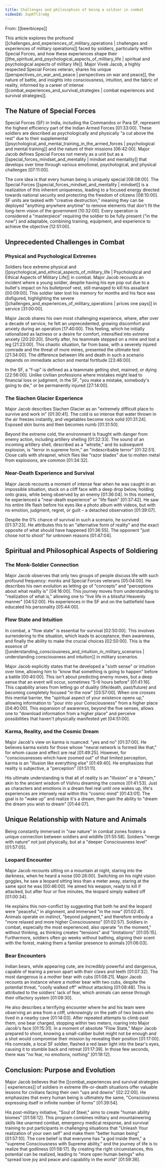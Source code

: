 ```yaml
---
title: Challenges and philosophies of being a soldier in combat
videoId: 3upKTlIraQg
---
```


From: [[beerbiceps]] <br/> 

This article explores the profound [[challenges_and_experiences_of_military_operations | challenges and experiences of military operations]] faced by soldiers, particularly within Special Forces, and how these experiences shape their [[the_spiritual_and_psychological_aspects_of_military_life | spiritual and psychological aspects of military life]]. Major Vivek Jacob, a highly respected Special Forces veteran, shares his unique [[perspectives_on_war_and_peace | perspectives on war and peace]], the nature of battle, and insights into consciousness, intuition, and the fabric of reality, informed by a career of intense [[combat_experiences_and_survival_strategies | combat experiences and survival strategies]].

## The Nature of Special Forces

Special Forces (SF) in India, including the Commandos or Para SF, represent the highest efficiency part of the Indian Armed Forces <a class="yt-timestamp" data-t="01:33:00">[01:33:00]</a>. These soldiers are described as psychologically and physically "a cut above the rest" due to their supplemental [[psychological_and_mental_training_in_the_armed_forces | psychological and mental training]] and the nature of their missions <a class="yt-timestamp" data-t="06:42:00">[06:42:00]</a>. Major Jacob defines Special Forces not merely as a unit but as a [[special_forces_mindset_and_mentality | mindset and mentality]] that develops over time through various emotional, psychological, and physical challenges <a class="yt-timestamp" data-t="07:11:00">[07:11:00]</a>.

The core idea is that every human being is uniquely special <a class="yt-timestamp" data-t="08:08:00">[08:08:00]</a>. The Special Forces [[special_forces_mindset_and_mentality | mindset]] is a realization of this inherent uniqueness, leading to a focused energy directed towards national security and protecting the freedom of citizens <a class="yt-timestamp" data-t="08:10:00">[08:10:00]</a>. SF units are tasked with "creative destruction," meaning they can be deployed "anything anywhere anytime" to remove elements that don't fit the long-term vision of the government <a class="yt-timestamp" data-t="10:32:00">[10:32:00]</a>. Every operation is considered a "masterpiece" requiring the soldier to be fully present ("in the now") and adaptable, combining training, equipment, and experience to achieve the objective <a class="yt-timestamp" data-t="12:51:00">[12:51:00]</a>.

## Unprecedented Challenges in Combat

### Physical and Psychological Extremes

Soldiers face extreme physical and [[psychological_and_ethical_aspects_of_military_life | Psychological and Ethical Aspects of Military Life]] in combat. Major Jacob recounts an incident where a young soldier, despite having his eye pop out due to a bullet's impact on his bulletproof vest, still managed to kill his assailant <a class="yt-timestamp" data-t="00:09:00">[00:09:00]</a>. This soldier later lost his memory for months and his face was disfigured, highlighting the severe [[challenges_and_experiences_of_military_operations | prices one pays]] in service <a class="yt-timestamp" data-t="31:00:00">[31:00:00]</a>.

Major Jacob shares his own most challenging experience, where, after over a decade of service, he felt an unprecedented, growing discomfort and anxiety during an operation <a class="yt-timestamp" data-t="17:40:00">[17:40:00]</a>. This feeling, which he initially rationalized as laziness or a desire for comfort, intensified into extreme anxiety <a class="yt-timestamp" data-t="20:20:00">[20:20:20]</a>. Shortly after, his teammate stepped on a mine and lost a leg <a class="yt-timestamp" data-t="21:23:00">[21:23:00]</a>. This chaotic situation, far from base, with a severely injured comrade and the threat of more mines, presented the ultimate test <a class="yt-timestamp" data-t="21:34:00">[21:34:00]</a>. The difference between life and death in such a scenario depends on immediate action and mental fortitude <a class="yt-timestamp" data-t="23:46:00">[23:46:00]</a>.

In the SF, a "f-up" is defined as a teammate getting shot, maimed, or dying <a class="yt-timestamp" data-t="22:56:00">[22:56:00]</a>. Unlike civilian professions where mistakes might lead to financial loss or judgment, in the SF, "you make a mistake, somebody's going to die," or be permanently injured <a class="yt-timestamp" data-t="27:14:00">[27:14:00]</a>.

### The Siachen Glacier Experience

Major Jacob describes Siachen Glacier as an "extremely difficult place to survive and work in" <a class="yt-timestamp" data-t="01:30:41">[01:30:41]</a>. The cold is so intense that water thrown in the air freezes instantly, and vegetables become rock solid <a class="yt-timestamp" data-t="01:31:24">[01:31:24]</a>. Exposed skin burns and then becomes numb <a class="yt-timestamp" data-t="01:31:50">[01:31:50]</a>.

Beyond the extreme cold, the environment is fraught with danger from enemy action, including artillery shelling <a class="yt-timestamp" data-t="01:32:33">[01:32:33]</a>. The sound of an incoming artillery shell, described as a "whistle," and its subsequent explosion, is "terror in supreme form," an "indescribable terror" <a class="yt-timestamp" data-t="01:32:51">[01:32:51]</a>. Close calls with shrapnel, which flies like "razor blades" due to molten metal from explosions, are common <a class="yt-timestamp" data-t="01:34:32">[01:34:32]</a>.

### Near-Death Experience and Survival

Major Jacob recounts a moment of intense fear when he was caught in an impossible situation, stuck on a cliff face with a deep drop below, holding onto grass, while being observed by an enemy <a class="yt-timestamp" data-t="01:36:04">[01:36:04]</a>. In this moment, he experienced a "near-death experience" or "life flash" <a class="yt-timestamp" data-t="01:37:42">[01:37:42]</a>. He saw his entire life flash before his eyes like a photo album with videos, but with no emotion, judgment, regret, or guilt – a detached observation <a class="yt-timestamp" data-t="01:39:07">[01:39:07]</a>.

Despite the 0% chance of survival in such a scenario, he survived <a class="yt-timestamp" data-t="01:37:23">[01:37:23]</a>. He attributes this to an "alternative form of reality" and the exact opposite of what should have happened <a class="yt-timestamp" data-t="01:36:55">[01:36:55]</a>. The opponent "just chose not to shoot" for unknown reasons <a class="yt-timestamp" data-t="01:47:04">[01:47:04]</a>.

## Spiritual and Philosophical Aspects of Soldiering

### The Monk-Soldier Connection

Major Jacob observes that only two groups of people discuss life with such profound frequency: monks and Special Forces veterans <a class="yt-timestamp" data-t="05:04:00">[05:04:00]</a>. He describes his own evolution as letting go of "concepts" and "perceptions about what reality is" <a class="yt-timestamp" data-t="04:16:00">[04:16:00]</a>. This journey moves from understanding to "realization of what is," allowing one to "live life in a blissful Heavenly manner" <a class="yt-timestamp" data-t="04:52:00">[04:52:00]</a>. His experiences in the SF and on the battlefield have educated his personality <a class="yt-timestamp" data-t="05:44:00">[05:44:00]</a>.

### Flow State and Intuition

In combat, a "flow state" is essential for survival <a class="yt-timestamp" data-t="02:50:00">[02:50:00]</a>. This involves surrendering to the situation, which leads to acceptance, then awareness, and finally the ability to make the crucial choices <a class="yt-timestamp" data-t="02:50:00">[02:50:00]</a>. This is the essence of [[understanding_consciousness_and_intuition_in_military_scenarios | understanding consciousness and intuition]] in military scenarios.

Major Jacob explicitly states that he developed a "sixth sense" or intuition over time, allowing him to "know that something is going to happen" before a battle <a class="yt-timestamp" data-t="00:40:00">[00:40:00]</a>. This isn't about predicting enemy moves, but a deep sense that an event will occur, sometimes "5-6 hours before" <a class="yt-timestamp" data-t="01:41:16">[01:41:16]</a>. This capability arises from letting go of duality (life/death, past/future) and becoming completely focused "in the now" <a class="yt-timestamp" data-t="03:57:00">[03:57:00]</a>. When one crosses this mental barrier, the "spiritual aspect of your existence opens up," allowing information to "pour into your Consciousness" from a higher place <a class="yt-timestamp" data-t="04:40:00">[04:40:00]</a>. This expansion of awareness, beyond the five senses, allows one to "download information from a higher place" and perceive possibilities that haven't physically manifested yet <a class="yt-timestamp" data-t="04:51:00">[04:51:00]</a>.

### Karma, Reality, and the Cosmic Dream

Major Jacob's view on karma is nuanced: "yes and no" <a class="yt-timestamp" data-t="01:37:00">[01:37:00]</a>. He believes karma exists for those whose "neural network is formed like that," for whom cause and effect are real <a class="yt-timestamp" data-t="01:49:25">[01:49:25]</a>. However, for "consciousnesses which have zoomed out" of that limited perception, karma is an "illusion like everything else" <a class="yt-timestamp" data-t="01:49:40">[01:49:40]</a>. He emphasizes that reality is subjective, a "perception" <a class="yt-timestamp" data-t="01:51:11">[01:51:11]</a>.

His ultimate understanding is that all of reality is an "illusion" or a "dream," akin to the ancient wisdom of Vishnu dreaming the cosmos <a class="yt-timestamp" data-t="01:41:53">[01:41:53]</a>. Just as characters and emotions in a dream feel real until one wakes up, life's experiences are intensely real within this "cosmic mind" <a class="yt-timestamp" data-t="01:43:01">[01:43:01]</a>. The goal is to "wake up" and realize it's a dream, then gain the ability to "dream the dream you wish to dream" <a class="yt-timestamp" data-t="01:44:07">[01:44:07]</a>.

## Unique Relationship with Nature and Animals

Being constantly immersed in "raw nature" in combat zones fosters a unique connection between soldiers and wildlife <a class="yt-timestamp" data-t="01:55:58">[01:55:58]</a>. Soldiers "merge with nature" not just physically, but at a "deeper Consciousness level" <a class="yt-timestamp" data-t="01:57:05">[01:57:05]</a>.

### Leopard Encounter

Major Jacob recounts sitting on a mountain at night, staring into the darkness, when he heard a noise <a class="yt-timestamp" data-t="00:26:00">[00:26:00]</a>. Switching on his night vision goggles, he saw a leopard sitting less than a meter away, staring at the same spot he was <a class="yt-timestamp" data-t="00:46:00">[00:46:00]</a>. He aimed his weapon, ready to kill if attacked, but after four or five minutes, the leopard simply walked off <a class="yt-timestamp" data-t="01:00:34">[01:00:34]</a>.

He explains this non-conflict by suggesting that both he and the leopard were "peaceful," in alignment, and immersed "in the now" <a class="yt-timestamp" data-t="01:02:41">[01:02:41]</a>. Animals operate on instinct, "beyond judgment," and therefore embody a "more relaxed and more higher Consciousness" <a class="yt-timestamp" data-t="01:02:57">[01:02:57]</a>. Soldiers in combat, especially the most experienced, also operate "in the moment," without thinking, as thinking creates "tensions" and "limitations" <a class="yt-timestamp" data-t="01:05:15">[01:05:15]</a>. Furthermore, soldiers often go weeks without bathing, aligning their scent with the forest, making them a familiar presence to animals <a class="yt-timestamp" data-t="01:06:03">[01:06:03]</a>.

### Bear Encounters

Indian bears, while appearing cute, are incredibly powerful and dangerous, capable of tearing a person apart with their claws and teeth <a class="yt-timestamp" data-t="01:07:32">[01:07:32]</a>. The most dangerous is a mother bear with cubs <a class="yt-timestamp" data-t="01:08:21">[01:08:21]</a>. Major Jacob recounts an instance where a mother bear with two cubs, despite the potential threat, "coolly walked off" without attacking <a class="yt-timestamp" data-t="01:08:48">[01:08:48]</a>. This is attributed to the soldiers' lack of fear, which animals can sense through their olfactory system <a class="yt-timestamp" data-t="01:09:30">[01:09:30]</a>.

He also describes a terrifying encounter where he and his team were observing an area from a cliff, unknowingly on the path of two bears who lived in a nearby cave <a class="yt-timestamp" data-t="01:14:03">[01:14:03]</a>. After repeated attempts to climb past them, one bear charged, stopping within two meters, roaring into Major Jacob's face <a class="yt-timestamp" data-t="01:15:31">[01:15:31]</a>. In a moment of absolute "Flow State," Major Jacob prepared to shoot, knowing a small-caliber bullet might not be enough and a shot would compromise their mission by revealing their position <a class="yt-timestamp" data-t="01:17:00">[01:17:00]</a>. His comrade, a local SF soldier, flashed a red laser light into the bear's eyes, causing it to stumble back and retreat <a class="yt-timestamp" data-t="01:17:39">[01:17:39]</a>. In those few seconds, there was "no fear, no emotions, nothing" <a class="yt-timestamp" data-t="01:19:12">[01:19:12]</a>.

## Conclusion: Purpose and Evolution

Major Jacob believes that the [[combat_experiences and survival strategies | experiences]] of soldiers in extreme life-or-death situations offer valuable lessons for civilians facing their own "ups and downs" <a class="yt-timestamp" data-t="02:22:00">[02:22:00]</a>. He emphasizes that every human being is ultimately the same, "Consciousness expressing itself in infinite number of forms" <a class="yt-timestamp" data-t="01:39:54">[01:39:54]</a>.

His post-military initiative, "Soul of Steel," aims to create "human ability biomes" <a class="yt-timestamp" data-t="01:58:12">[01:58:12]</a>. This program combines military and mountaineering skills like unarmed combat, emergency medical response, and survival training to put participants in challenging situations that "Unleash Your realization of your own self" and make them "better human being" <a class="yt-timestamp" data-t="01:57:10">[01:57:10]</a>. The core belief is that everyone has "a god inside them," a "supreme Consciousness with Supreme ability," and the journey of life is to realize that godliness <a class="yt-timestamp" data-t="01:58:17">[01:58:17]</a>. By creating the right circumstances, this potential can be realized, leading to "more open human beings" who "spread love joy and peace and capability in the world" <a class="yt-timestamp" data-t="01:59:36">[01:59:36]</a>.